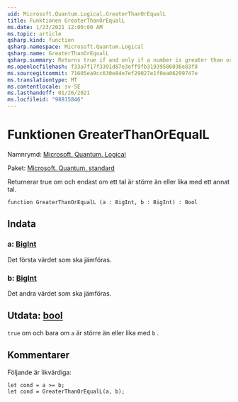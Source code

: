 ```yaml
---
uid: Microsoft.Quantum.Logical.GreaterThanOrEqualL
title: Funktionen GreaterThanOrEqualL
ms.date: 1/23/2021 12:00:00 AM
ms.topic: article
qsharp.kind: function
qsharp.namespace: Microsoft.Quantum.Logical
qsharp.name: GreaterThanOrEqualL
qsharp.summary: Returns true if and only if a number is greater than or equal to another number.
ms.openlocfilehash: f33a7f17f3391d87e3eff9fb31939586036e83f8
ms.sourcegitcommit: 71605ea9cc630e84e7ef29027e1f0ea06299747e
ms.translationtype: MT
ms.contentlocale: sv-SE
ms.lasthandoff: 01/26/2021
ms.locfileid: "98815846"
---
```

# <a name="greaterthanorequall-function"></a>Funktionen GreaterThanOrEqualL

Namnrymd: [Microsoft. Quantum. Logical](xref:Microsoft.Quantum.Logical)

Paket: [Microsoft. Quantum. standard](https://nuget.org/packages/Microsoft.Quantum.Standard)


Returnerar true om och endast om ett tal är större än eller lika med ett annat tal.

```qsharp
function GreaterThanOrEqualL (a : BigInt, b : BigInt) : Bool
```


## <a name="input"></a>Indata

### <a name="a--bigint"></a>a: [BigInt](xref:microsoft.quantum.lang-ref.bigint)

Det första värdet som ska jämföras.


### <a name="b--bigint"></a>b: [BigInt](xref:microsoft.quantum.lang-ref.bigint)

Det andra värdet som ska jämföras.



## <a name="output--bool"></a>Utdata: [bool](xref:microsoft.quantum.lang-ref.bool)

`true` om och bara om `a` är större än eller lika med `b` .

## <a name="remarks"></a>Kommentarer

Följande är likvärdiga:

```qsharp
let cond = a >= b;
let cond = GreaterThanOrEqualL(a, b);
```